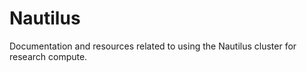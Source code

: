 # Nautilus

Documentation and resources related to using the Nautilus cluster for research compute. 
